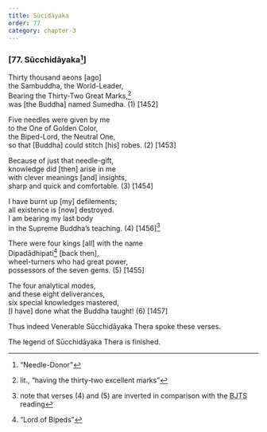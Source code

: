 ```yaml
---
title: Sūcidāyaka
order: 77
category: chapter-3
---
```


### \[77. Sū<span class="diacritics" data-state="on">c</span><span class="no-diacritics" data-state="off">ch</span>idāyaka[^1]\]

Thirty thousand aeons \[ago\]  
the Sambuddha, the World-Leader,  
Bearing the Thirty-Two Great Marks,[^2]  
was \[the Buddha\] named Sumedha. (1) \[1452\]

Five needles were given by me  
to the One of Golden Color,  
the Biped-Lord, the Neutral One,  
so that \[Buddha\] could stitch \[his\] robes. (2) \[1453\]

Because of just that needle-gift,  
knowledge did \[then\] arise in me  
with clever meanings \[and\] insights,  
sharp and quick and comfortable. (3) \[1454\]

I have burnt up \[my\] defilements;  
all existence is \[now\] destroyed.  
I am bearing my last body  
in the Supreme Buddha’s teaching. (4) \[1456\][^3]

There were four kings \[all\] with the name  
Dipadādhipati[^4] \[back then\],  
wheel-turners who had great power,  
possessors of the seven gems. (5) \[1455\]

The four analytical modes,  
and these eight deliverances,  
six special knowledges mastered,  
\[I have\] done what the Buddha taught! (6) \[1457\]

Thus indeed Venerable Sū<span class="diacritics" data-state="on">c</span><span class="no-diacritics" data-state="off">ch</span>idāyaka Thera spoke these verses.

The legend of Sū<span class="diacritics" data-state="on">c</span><span class="no-diacritics" data-state="off">ch</span>idāyaka Thera is finished.

[^1]: “Needle-Donor”

[^2]: lit., “having the thirty-two excellent marks”

[^3]: note that verses (4) and (5) are inverted in comparison with the <abbr title="Buddha Jayanthi Tripitaka Series">BJTS</abbr> reading

[^4]: “Lord of Bipeds”
